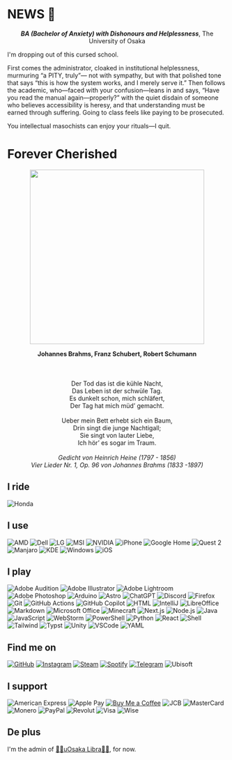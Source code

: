 # NEWS 🤡


<p align="center">
  <i><b>BA (Bachelor of Anxiety) with Dishonours and Helplessness</b></i>, The University of Osaka
</p>

I'm dropping out of this cursed school.

First comes the administrator, cloaked in institutional helplessness, murmuring “a PITY, truly”—
not with sympathy, but with that polished tone that says “this is how the system works, and I merely serve it.”
Then follows the academic, who—faced with your confusion—leans in and says,
“Have you read the manual again—properly?”
with the quiet disdain of someone who believes accessibility is heresy,
and that understanding must be earned through suffering.
Going to class feels like paying to be prosecuted.

You intellectual masochists can enjoy your rituals—I quit.


# Forever Cherished 

<p align="center">
  <img src="https://github.com/Nasokin/Nasokin/assets/25531203/518b9f76-c675-4233-bdcb-2b8be3e33e5a" width="400">
</p>

<p align="center">
  <b>Johannes Brahms, Franz Schubert, Robert Schumann</b><br>
  <br>
  <br>
  <br>
  Der Tod das ist die kühle Nacht,<br>
  Das Leben ist der schwüle Tag.<br>
  Es dunkelt schon, mich schläfert,<br>
  Der Tag hat mich müd’ gemacht.<br>
  <br>
  Ueber mein Bett erhebt sich ein Baum,<br>
  Drin singt die junge Nachtigall;<br>
  Sie singt von lauter Liebe,<br>
  Ich hör’ es sogar im Traum.<br>
  <br>
  <em>
    Gedicht von Heinrich Heine (1797 - 1856)<br>
    Vier Lieder Nr. 1, Op. 96 von Johannes Brahms (1833 -1897)
  </em>
</p>

## I ride
  ![Honda](https://img.shields.io/badge/HONDA_CBR250R_(2011)-E40521?style=flat&logo=honda&logoColor=white)

## I use
  ![AMD](https://img.shields.io/badge/AMD_Ryzen_7_5800X-ED1C24.svg?logo=amd&logoColor=white)
  ![Dell](https://img.shields.io/badge/Dell_U2720QM-007DB8?style=flat&logo=dell&logoColor=white)
  ![LG](https://img.shields.io/badge/LG_27MU58-B?logo=lg&logoColor=white)
  ![MSI](https://img.shields.io/badge/MSI_MAG_B550M_MORTAR_WIFI-FF0000?logo=msi&logoColor=white)
  ![NVIDIA](https://img.shields.io/badge/NVIDIA_GeForce_GTX_970-76B900?logo=nvidia&logoColor=white)
  ![iPhone](https://img.shields.io/badge/iPhone_15-000000?logo=apple&logoColor=white)
  ![Google Home](https://img.shields.io/badge/Google_Home_Mini-4285F4?logo=googlehome&logoColor=white)
  ![Quest 2](https://img.shields.io/badge/Quest_2-%230467DF.svg?logo=Meta&logoColor=white)
  ![Manjaro](https://img.shields.io/badge/Manjaro-35BF5C?logo=manjaro&logoColor=fff)
  ![KDE](https://img.shields.io/badge/KDE-1D99F3?logo=kde&logoColor=white)
  ![Windows](https://img.shields.io/badge/Windows-003399?logo=windows-xp&logoColor=white)
  ![iOS](https://img.shields.io/badge/iOS-000000?logo=ios&logoColor=white)

## I play
  ![Adobe Audition](https://img.shields.io/badge/Adobe_Audition-9999FF?logo=Adobe-Audition&logoColor=white)
  ![Adobe Illustrator](https://img.shields.io/badge/Adobe_Illustrator-FF9A00?logo=Adobe-Illustrator&logoColor=white)
  ![Adobe Lightroom](https://img.shields.io/badge/Adobe_Lightroom-31A8FF?logo=Adobe-Lightroom&logoColor=white)
  ![Adobe Photoshop](https://img.shields.io/badge/Adobe_Photoshop-31A8FF?logo=Adobe-Photoshop&logoColor=white)
  ![Arduino](https://img.shields.io/badge/-Arduino-00979D?logo=Arduino&logoColor=white)
  ![Astro](https://img.shields.io/badge/Astro-%232C2052.svg?logo=astro&logoColor=white)
  ![ChatGPT](https://img.shields.io/badge/ChatGPT-74aa9c?logo=openai&logoColor=white)
  ![Discord](https://img.shields.io/badge/Discord-7289DA.svg?logo=discord&logoColor=white)
  ![Firefox](https://img.shields.io/badge/Firefox-FF7139?logo=Firefox-Browser&logoColor=white)
  ![Git](https://img.shields.io/badge/Git-black?logo=git)
  ![GitHub Actions](https://img.shields.io/badge/GitHub_Actions-%232671E5.svg?logo=githubactions&logoColor=white)
  ![GitHub Copilot](https://img.shields.io/badge/GitHub_Copilot-000000?logo=githubcopilot&logoColor=white)
  ![HTML](https://img.shields.io/badge/HTML-239120.svg?logo=html5&logoColor=white)
  ![IntelliJ](https://img.shields.io/badge/IntelliJ_IDEA-black?logo=intellij-idea&logoColor=white)
  ![LibreOffice](https://img.shields.io/badge/LibreOffice-%2318A303?logo=LibreOffice&logoColor=white)
  ![Markdown](https://img.shields.io/badge/Markdown-000000.svg?logo=markdown&logoColor=white)
  ![Microsoft Office](https://img.shields.io/badge/Microsoft_Office-D83B01?logo=microsoft&logoColor=white)
  ![Minecraft](https://img.shields.io/badge/Minecraft-3C8527?logo=minecraft&logoColor=white)
  ![Next.js](https://img.shields.io/badge/Next.js-black?logo=next.js&logoColor=white)
  ![Node.js](https://img.shields.io/badge/Node.js-43853D.svg?logo=node.js&logoColor=white)
  ![Java](https://img.shields.io/badge/Java-ED8B00.svg?logo=openjdk&logoColor=white)
  ![JavaScript](https://img.shields.io/badge/JavaScript-323330.svg?logo=javascript&logoColor=F7DF1E)
  ![WebStorm](https://img.shields.io/badge/WebStorm-000000?logo=webstorm&logoColor=white)
  ![PowerShell](https://img.shields.io/badge/PowerShell-%235391FE.svg?logo=powershell&logoColor=white)
  ![Python](https://img.shields.io/badge/Python-14354C.svg?logo=python&logoColor=white)
  ![React](https://img.shields.io/badge/React-20232a.svg?logo=react&logoColor=61DAFB)
  ![Shell](https://img.shields.io/badge/Shell-%23121011.svg?logo=gnu-bash&logoColor=white)
  ![Tailwind](https://img.shields.io/badge/Tailwind_CSS-%2338B2AC.svg?logo=tailwind-css&logoColor=white)
  ![Typst](https://img.shields.io/badge/Typst-000000.svg?logo=typst&logoColor=white)
  ![Unity](https://img.shields.io/badge/Unity-100000.svg?logo=unity&logoColor=white)
  ![VSCode](https://img.shields.io/badge/Visual_Studio_Code-0078d7.svg?logo=visual-studio-code&logoColor=white)
  ![YAML](https://img.shields.io/badge/YAML-%23ffffff.svg?logo=yaml&logoColor=151515)

## Find me on
  [![GitHub](https://img.shields.io/badge/GitHub-100000.svg?logo=github&logoColor=white)](https://github.com/Nasokin/)
  [![Instagram](https://img.shields.io/badge/Instagram-E4405F.svg?logo=instagram&logoColor=white)](https://instagram.com/omawaritour)
  [![Steam](https://img.shields.io/badge/Steam-000000.svg?logo=steam&logoColor=white)](https://steamcommunity.com/id/heshisn/)
  [![Spotify](https://img.shields.io/badge/Spotify-1ED760.svg?logo=spotify&logoColor=white)](https://open.spotify.com/user/s6fp2h7d8ffmifx5a7y2bthek?si=31868c900c4b4b2c)
  [![Telegram](https://img.shields.io/badge/Telegram-2CA5E0.svg?logo=telegram&logoColor=white)](https://t.me/heshisn)
  ![Ubisoft](https://img.shields.io/badge/Ubisoft-%23F5F5F5.svg?logo=Ubisoft&logoColor=black)

## I support
  ![American Express](https://img.shields.io/badge/-American_Express-2E77BC?logo=americanexpress&logoColor=white)
  ![Apple Pay](https://img.shields.io/badge/Apple_Pay-000000.svg?logo=Apple-Pay&logoColor=white)
  [![Buy Me a Coffee](https://img.shields.io/badge/Buy_Me_a_Coffee-ffdd00?logo=buy-me-a-coffee&logoColor=black)](https://buymeacoffee.com/omawaritour)
  ![JCB](https://img.shields.io/badge/JCB-003399?logo=jcb&logoColor=white)
  ![MasterCard](https://img.shields.io/badge/MasterCard-EB001B?logo=mastercard&logoColor=fff)
  ![Monero](https://img.shields.io/badge/Monero-FF6600?logo=monero&logoColor=white)
  ![PayPal](https://img.shields.io/badge/PayPal-00457C?logo=paypal&logoColor=white)
  ![Revolut](https://img.shields.io/badge/Revolut-%23F5F5F5.svg?logo=revolut&logoColor=black)
  ![Visa](https://img.shields.io/badge/Visa-1A1F71?logo=visa&logoColor=fff)
  ![Wise](https://img.shields.io/badge/Wise-394e79?logo=wise&logoColor=00B9FF)

## De plus

  I'm the admin of [🏳️‍🌈uOsaka Libra🏳️‍🌈](https://osakalibra.github.io/), for now.
